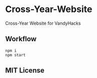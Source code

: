 # Cross-Year-Website

Cross-Year Website for VandyHacks

## Workflow
```
npm i
npm start
```

## MIT License